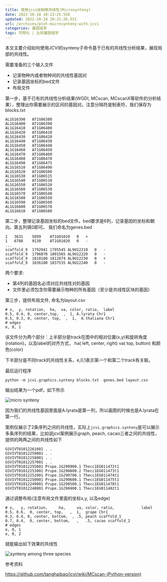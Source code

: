 ```yaml
---
title: 使用jcvi绘制微共线性(Microsynteny)
date: 2022-10-18 10:13:25.558
updated: 2022-10-18 10:21:26.531
url: /archives/plot-microsynteny-with-jcvi
categories: 基因组学
tags: 可视化 | 比较基因组学
---
```


本文主要介绍如何使用JCVI的synteny子命令基于已有的共线性分析结果，展现局部的共线性。

需要准备的三个输入文件

- 记录物种内或者物种间的共线性基因对
- 记录基因坐标的bed文件
- 布局文件

第一步，基于已有的共线性分析结果(WGDI, MCscan, MCscanX等软件的分析结果），整理出你需要展示的区间的基因对。注意分隔符是制表符，我们保存为blocks.txt

```text
AL1G16390	AT1G06380
AL1G16400	AT1G06390
AL1G16410	AT1G06400
AL1G16420	AT1G06410
AL1G16430	AT1G06420
AL1G16440	AT1G06430
AL1G16450	AT1G06440
AL1G16460	AT1G06450
AL1G16470	AT1G06460
AL1G16480	AT1G06470
AL1G16490	AT1G06475
AL1G16510	AT1G06490
AL1G16520	AT1G06500
AL1G16530	AT1G06515
AL1G16540	AT1G06510
AL1G16550	AT1G06520
AL1G16560	AT1G06530
AL1G16570	AT1G06540
AL1G16580	AT1G06550
AL1G16590	AT1G06560
AL1G16600	AT1G06570
AL1G16610	AT1G06580
```

第二步，整理记录基因坐标的bed文件。bed要求是6列，记录基因的坐标和朝向，第五列填0即可。 我们命名为genes.bed

```text
1	3631	5899	AT1G01010	0	+
1	6788	9130	AT1G01020	0	-
...
scaffold_9	1792941	1795545	AL9U12210	0	-
scaffold_9	1796870	1801565	AL9U12220	0	-
scaffold_9	1810180	1812874	AL9U12230	0	+
scaffold_9	1836100	1837535	AL9U12240	0	-
```

两个要求: 

- 第4列的基因名必须对应共线性对的基因
- 文件里必须包含你需要展示物种的所有基因（至少是共线性区块的基因）

第三步，提供布局文件, 命名为layout.csv

```text
# x,  y, rotation,  ha,  va, color, ratio,  label
0.5, 0.4, 0, center,top,  ,  1, A.lyrata Chr1
0.5, 0.3, 0, center, top,  ,  1,  A.thaliana Chr1
# edges
e, 0, 1
```

该文件分为两个部分：上半部分是track在图中的相对位置(x,y)和旋转角度(rotation)，以及label的对齐方式， ha( left, center, right) va( top, button) 和颜色(color)

下半部分是不同track的共线性关系，e,0,1表示第一个和第二个track有关联。

最后运行程序

```
python -m jcvi.graphics.synteny blocks.txt  genes.bed layout.csv
```

输出结果为一个pdf，如下所示

![micro synteny](https://halo-1252249331.cos.ap-shanghai.myqcloud.com/upload/2022/10/image-c2a65bc34e60499a8efeaea04cfc675e.png)

因为我们的共线性基因里面是A.lyrata是第一列，所以画图的时候也是A.lyrata在第一行。

案例仅展示了2条序列之间的共线性，实际上`jcvi.graphics.synteny`是可以展示多条序列的结果，比如说jcvi案例展示graph, peach, cacao三者之间的共线性，提供的两两之间的共线性如下

```text
GSVIVT01012261001 . .
GSVIVT01012259001 . .
GSVIVT01012258001 . .
GSVIVT01012257001 . .
GSVIVT01012255001 Prupe.1G290900.1 Thecc1EG011472t1
GSVIVT01012253001 Prupe.1G290800.2 Thecc1EG011473t1
GSVIVT01012252001 Prupe.1G290700.1 Thecc1EG011474t1
GSVIVT01012250001 Prupe.1G290600.1 Thecc1EG011475t1
GSVIVT01012249001 Prupe.1G290500.1 Thecc1EG011478t1
GSVIVT01012248001 Prupe.1G290400.1 Thecc1EG011482t1
```

通过调整布局(注意布局文件里面的坐标x,y, 以及edge)

```text
# x,   y, rotation,     ha,     va, color, ratio,            label
0.5, 0.6,  0, center, top,   ,  1,  grape Chr1
0.3, 0.4, 0, center, bottom,  , .5, peach scaffold_1
0.7, 0.4,  0, center, bottom,   ,   .5, cacao scaffold_2
# edges
e, 0, 1
e, 0, 2
```

就能输出如下效果的共线性

![synteny among three species ](https://halo-1252249331.cos.ap-shanghai.myqcloud.com/upload/2022/10/image-ff7ce9b688a74fb887db099977f4a254.png)


参考资料

https://github.com/tanghaibao/jcvi/wiki/MCscan-(Python-version)